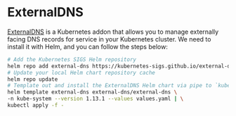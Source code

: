 # ExternalDNS

[ExternalDNS](https://github.com/kubernetes-sigs/external-dns) is a Kubernetes addon that allows you to manage externally facing DNS records for service in your Kubernetes cluster. We need to install it with Helm, and you can follow the steps below:

```bash
# Add the Kubernetes SIGS Helm repository
helm repo add external-dns https://kubernetes-sigs.github.io/external-dns/
# Update your local Helm chart repository cache
helm repo update
# Template out and install the ExternalDNS Helm chart via pipe to `kubectl apply`
helm template external-dns external-dns/external-dns \
-n kube-system --version 1.13.1 --values values.yaml | \
kubectl apply -f -
```
